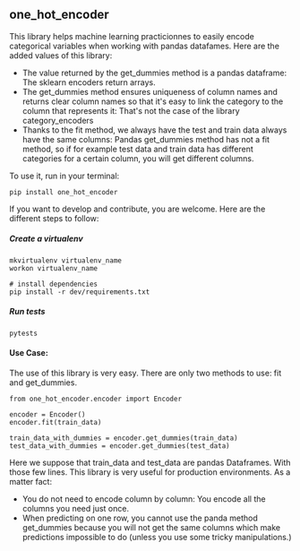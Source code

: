 
## one_hot_encoder
This library helps machine learning practicionnes to easily encode categorical variables when working with pandas datafames. Here are the added values of this library:
- The value returned by the get_dummies method is a pandas dataframe: The sklearn encoders return arrays.
- The get_dummies method ensures uniqueness of column names and returns clear column names so that it's easy to link the category to the column that represents it: That's not the case
of the library category_encoders
- Thanks to the fit method, we always have the test and train data always have the same columns: Pandas get_dummies method has not a fit method,
so if for example test data and train data has different categories for a certain column, you will get different columns.

To use it, run in your terminal:
```
pip install one_hot_encoder
```

If you want to develop and contribute, you are welcome. Here are the different steps to follow:

##### Create a virtualenv
```
mkvirtualenv virtualenv_name
workon virtualenv_name
```
```
# install dependencies
pip install -r dev/requirements.txt
```
##### Run tests
```
pytests
```

#### Use Case:
The use of this library is very easy. There are only two methods to use: fit and get_dummies.


```
from one_hot_encoder.encoder import Encoder

encoder = Encoder()
encoder.fit(train_data)

train_data_with_dummies = encoder.get_dummies(train_data)
test_data_with_dummies = encoder.get_dummies(test_data)
```

Here we suppose that train_data and test_data are pandas Dataframes. With those
few lines. This library is very useful for production environments. As a matter fact:
- You do not need to encode column by column: You encode all the columns you need just once.
- When predicting on one row, you cannot use the panda method get_dummies because you will not get
the same columns which make predictions impossible to do (unless you use some tricky manipulations.)

